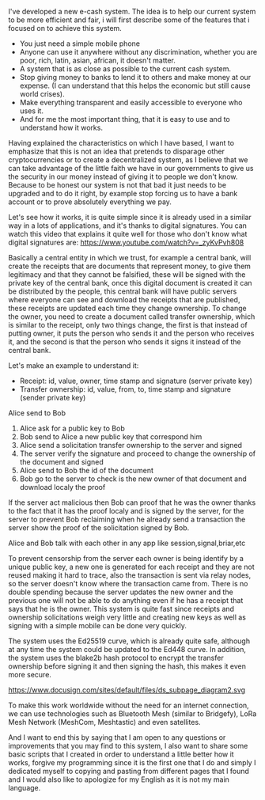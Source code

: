 I've developed a new e-cash system. The idea is to help our current system to be more efficient and fair, i will first describe some of the features that i focused on to achieve this system.
- You just need a simple mobile phone
- Anyone can use it anywhere without any discrimination, whether you are poor, rich, latin, asian, african, it doesn't matter.
- A system that is as close as possible to the current cash system.
- Stop giving money to banks to lend it to others and make money at our expense. (I can understand that this helps the economic but still cause world crises).
- Make everything transparent and easily accessible to everyone who uses it.
- And for me the most important thing, that it is easy to use and to understand how it works.

Having explained the characteristics on which I have based, I want to emphasize that this is not an idea that pretends to disparage other cryptocurrencies or to create a decentralized system, as I believe that we can take advantage of the little faith we have in our governments to give us the security in our money instead of giving it to people we don't know. Because to be honest our system is not that bad it just needs to be upgraded and to do it right, by example stop forcing us to have a bank account or to prove absolutely everything we pay.

Let's see how it works, it is quite simple since it is already used in a similar way in a lots of applications, and it's thanks to digital signatures. You can watch this video that explains it quite well for those who don't know what digital signatures are: 
https://www.youtube.com/watch?v=_zyKvPvh808

Basically a central entity in which we trust, for example a central bank, will create the receipts that are documents that represent money, to give them legitimacy and that they cannot be falsified, these will be signed with the private key of the central bank, once this digital document is created it can be distributed by the people, this central bank will have public servers where everyone can see and download the receipts that are published, these receipts are updated each time they change ownership. 
To change the owner, you need to create a document called transfer ownership, which is similar to the receipt, only two things change, the first is that instead of putting owner, it puts the person who sends it and the person who receives it, and the second is that the person who sends it signs it instead of the central bank.

Let's make an example to understand it:
- Receipt: id, value, owner, time stamp and signature (server private key)
- Transfer ownership: id, value, from, to, time stamp and signature (sender private key)

Alice send to Bob
1. Alice ask for a public key to Bob
2. Bob send to Alice a new public key that correspond him
3. Alice send a solicitation transfer ownership to the server and signed
4. The server verify the signature and proceed to change the ownership of the document and signed
5. Alice send to Bob the id of the document
6. Bob go to the server to check is the new owner of that document and download localy the proof

If the server act malicious then Bob can proof that he was the owner thanks to the fact that it has the proof localy and is signed by the server, for the server to prevent Bob reclaiming when he already send a transaction the server show the proof of the solicitation signed by Bob.

Alice and Bob talk with each other in any app like session,signal,briar,etc

To prevent censorship from the server each owner is being identify by a unique public key, a new one is generated for each receipt and they are not reused making it hard to trace, also the transaction is sent via relay nodes, so the server doesn't know where the transaction came from.
There is no double spending because the server updates the new owner and the previous one will not be able to do anything even if he has a receipt that says that he is the owner.
This system is quite fast since receipts and ownership solicitations weigh very little and creating new keys as well as signing with a simple mobile can be done very quickly.

The system uses the Ed25519 curve, which is already quite safe, although at any time the system could be updated to the Ed448 curve.
In addition, the system uses the blake2b hash protocol to encrypt the transfer ownership before signing it and then signing the hash, this makes it even more secure.

https://www.docusign.com/sites/default/files/ds_subpage_diagram2.svg

To make this work worldwide without the need for an internet connection, we can use technologies such as Bluetooth Mesh (similar to Bridgefy), LoRa Mesh Network (MeshCom, Meshtastic) and even satellites.

And I want to end this by saying that I am open to any questions or improvements that you may find to this system, I also want to share some basic scripts that I created in order to understand a little better how it works, forgive my programming since it is the first one that I do and simply I dedicated myself to copying and pasting from different pages that I found and I would also like to apologize for my English as it is not my main language.
